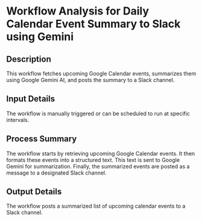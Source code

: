 # Workflow Analysis for Daily Calendar Event Summary to Slack using Gemini

## Description
This workflow fetches upcoming Google Calendar events, summarizes them using Google Gemini AI, and posts the summary to a Slack channel.

## Input Details
The workflow is manually triggered or can be scheduled to run at specific intervals.

## Process Summary
The workflow starts by retrieving upcoming Google Calendar events. It then formats these events into a structured text. This text is sent to Google Gemini for summarization. Finally, the summarized events are posted as a message to a designated Slack channel.

## Output Details
The workflow posts a summarized list of upcoming calendar events to a Slack channel.
